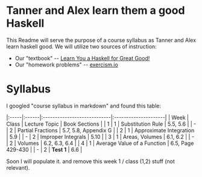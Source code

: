 # Tanner and Alex learn them a good Haskell

This Readme will serve the purpose of a course syllabus as Tanner and Alex learn haskell good. We will utilize two sources of instruction:

* Our "textbook" -- [Learn You a Haskell for Great Good!](http://learnyouahaskell.com/chapters)
* Our "homework problems" -- [exercism.io](http://exercism.io/languages/haskell)


# Syllabus

I googled "course syllabus in markdown" and found this table:


|:-----|:------|:----------------------------|:---------------------|
| Week | Class | Lecture Topic               | Book Sections        |
| 1    | 1     | Substitution Rule           | 5.5, 5.6             |
| -    | 2     | Partial Fractions           | 5.7, 5.8, Appendix G |
| 2    | 1     | Approximate Integration     | 5.9                  |
| -    | 2     | Improper Integrals          | 5.10                 |
| 3    | 1     | Areas, Volumes              | 6.1, 6.2             |
| -    | 2     | Volumes                     | 6.2, 6.3, 6.4        |
| 4    | 1     | Average Value of a Function | 6.5, Page 429-430    |
| -    | 2     | **Test 1**                  | 6.6                  |

Soon I will populate it. and remove this week 1 / class (1,2) stuff (not relevant).
